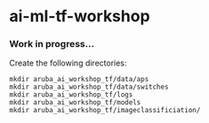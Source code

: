 # ai-ml-tf-workshop

### Work in progress...

Create the following directories:

```
mkdir aruba_ai_workshop_tf/data/aps
mkdir aruba_ai_workshop_tf/data/switches
mkdir aruba_ai_workshop_tf/logs
mkdir aruba_ai_workshop_tf/models
mkdir aruba_ai_workshop_tf/imageclassificiation/

```
